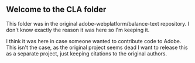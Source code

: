 ## Welcome to the CLA folder

This folder was in the original adobe-webplatform/balance-text repository. I
don't know exactly the reason it was here so I'm keeping it.

I think it was here in case someone wanted to contribute code to Adobe. This
isn't the case, as the original project seems dead I want to release this
as a separate project, just keeping citations to the original authors.